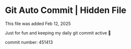 # Git Auto Commit | Hidden File

This file was added Feb 12, 2025

Just for fun and keeping my daily git commit active 🤪

commit number: 451413
